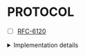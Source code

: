 # PROTOCOL

- [ ] [RFC-6120](https://datatracker.ietf.org/doc/rfc6120/)
<details>
<summary>
Implementation details
</summary>

```
C: = a client
E: = any XMPP entity
I: = an initiating entity
P: = a peer server
R: = a receiving entity
S: = a server
S1: = server1
S2: = server2
```

- [x] TCP Binding
- [ ] XML Streams
    - [x] Opening a Stream
    - [ ] Stream Negotiation
        - [x] Restarts
        - [x] Resending Features
        - [ ] Completion of Stream Negotiation
        - [ ] Determination of Addresses
    - [ ] Closing a Stream
    - [ ] Directionality
    - [ ] Handling of Silent Peers
        - [ ] Dead Connection
        - [ ] Broken Stream
        - [ ] Idle Peer
        - [ ] Use of Checking Methods
    - [ ] Stream Attributes
        - [ ] from
        - [x] to
        - [x] id
        - [ ] xml:lang
        - [x] version
    - [ ] XML Namespaces
        - [ ] Stream Namespace
        - [ ] Content Namespace
        - [ ] XMPP Content Namespaces
        - [ ] Other Namespaces
        - [ ] Namespace Declarations and Prefixes
    - [ ] Stream Errors
        - [x] Rules
            - [x]  Stream Errors Are Unrecoverable
            - [x]  Stream Errors Can Occur During Setup
            - [x]  Stream Errors When the Host Is Unspecified or Unknown
            - [x]  Where Stream Errors Are Sent
        - [x] Syntax
        - [ ] Stream Error Conditions
            - [ ] bad-format -> not applied
            - [x] bad-namespace-prefix
            - [ ] conflict
            - [ ] connection-timeout
            - [ ] host-gone
            - [x] host-unknown
            - [ ] improper-addressing
            - [ ] internal-server-error
            - [ ] invalid-from
            - [x] invalid-namespace
            - [ ] invalid-xml
            - [x] not-authorized
            - [ ] not-well-formed
            - [ ] policy-violation
            - [ ] remote-connection-failed
            - [ ] reset
            - [ ] resource-constraint
            - [ ] restricted-xml
            - [ ] see-other-host
            - [ ] system-shutdown
            - [ ] undefined-condition
            - [x] unsupported-encoding
            - [ ] unsupported-feature
            - [ ] unsupported-stanza-type
            - [ ] unsupported-version
    - [ ] Application-Specific Conditions
    - [ ] Simplified Stream Examples

   > 5.  STARTTLS Negotiation  . . . . . . . . . . . . . . . . . . . .  69
   >   5.1.   Fundamentals . . . . . . . . . . . . . . . . . . . . . .  69
   >   5.2.   Support  . . . . . . . . . . . . . . . . . . . . . . . .  70
   >   5.3.   Stream Negotiation Rules . . . . . . . . . . . . . . . .  70
   >     5.3.1.   Mandatory-to-Negotiate . . . . . . . . . . . . . . .  70
   >     5.3.2.   Restart  . . . . . . . . . . . . . . . . . . . . . .  70
   >     5.3.3.   Data Formatting  . . . . . . . . . . . . . . . . . .  70
   >     5.3.4.   Order of TLS and SASL Negotiations . . . . . . . . .  71
   >     5.3.5.   TLS Renegotiation  . . . . . . . . . . . . . . . . .  71
   >     5.3.6.   TLS Extensions . . . . . . . . . . . . . . . . . . .  72
   >   5.4.   Process  . . . . . . . . . . . . . . . . . . . . . . . .  72
   >     5.4.1.   Exchange of Stream Headers and Stream Features . . .  72
   >     5.4.2.   Initiation of STARTTLS Negotiation . . . . . . . . .  73
   >       5.4.2.1.  STARTTLS Command  . . . . . . . . . . . . . . . .  73
   >       5.4.2.2.  Failure Case  . . . . . . . . . . . . . . . . . .  73
   >       5.4.2.3.  Proceed Case  . . . . . . . . . . . . . . . . . .  74
   >     5.4.3.   TLS Negotiation  . . . . . . . . . . . . . . . . . .  74
   >       5.4.3.1.  Rules . . . . . . . . . . . . . . . . . . . . . .  74
   >       5.4.3.2.  TLS Failure . . . . . . . . . . . . . . . . . . .  75
   >       5.4.3.3.  TLS Success . . . . . . . . . . . . . . . . . . .  76
   > 6.  SASL Negotiation  . . . . . . . . . . . . . . . . . . . . . .  77
   >   6.1.   Fundamentals . . . . . . . . . . . . . . . . . . . . . .  77
   >   6.2.   Support  . . . . . . . . . . . . . . . . . . . . . . . .  77
   >   6.3.   Stream Negotiation Rules . . . . . . . . . . . . . . . .  77
   >     6.3.1.   Mandatory-to-Negotiate . . . . . . . . . . . . . . .  77
   >     6.3.2.   Restart  . . . . . . . . . . . . . . . . . . . . . .  78
   >     6.3.3.   Mechanism Preferences  . . . . . . . . . . . . . . .  78
   >     6.3.4.   Mechanism Offers . . . . . . . . . . . . . . . . . .  78
   >     6.3.5.   Data Formatting  . . . . . . . . . . . . . . . . . .  79
   >     6.3.6.   Security Layers  . . . . . . . . . . . . . . . . . .  80
   >     6.3.7.   Simple User Name . . . . . . . . . . . . . . . . . .  80
   >     6.3.8.   Authorization Identity . . . . . . . . . . . . . . .  80
   >     6.3.9.   Realms . . . . . . . . . . . . . . . . . . . . . . .  81
   >     6.3.10.  Round Trips  . . . . . . . . . . . . . . . . . . . .  81
   >   6.4.   Process  . . . . . . . . . . . . . . . . . . . . . . . .  82
   >     6.4.1.   Exchange of Stream Headers and Stream Features . . .  82
   >     6.4.2.   Initiation . . . . . . . . . . . . . . . . . . . . .  83
   >     6.4.3.   Challenge-Response Sequence  . . . . . . . . . . . .  84
   >     6.4.4.   Abort  . . . . . . . . . . . . . . . . . . . . . . .  84
   >     6.4.5.   SASL Failure . . . . . . . . . . . . . . . . . . . .  85
   >     6.4.6.   SASL Success . . . . . . . . . . . . . . . . . . . .  86
   >   6.5.   SASL Errors  . . . . . . . . . . . . . . . . . . . . . .  87
   >     6.5.1.   aborted  . . . . . . . . . . . . . . . . . . . . . .  88
   >     6.5.2.   account-disabled . . . . . . . . . . . . . . . . . .  88
   >     6.5.3.   credentials-expired  . . . . . . . . . . . . . . . .  88
   >     6.5.4.   encryption-required  . . . . . . . . . . . . . . . .  89
   >     6.5.5.   incorrect-encoding . . . . . . . . . . . . . . . . .  89
   >     6.5.6.   invalid-authzid  . . . . . . . . . . . . . . . . . .  89
   >     6.5.7.   invalid-mechanism  . . . . . . . . . . . . . . . . .  90
   >     6.5.8.   malformed-request  . . . . . . . . . . . . . . . . .  90
   >     6.5.9.   mechanism-too-weak . . . . . . . . . . . . . . . . .  90
   >     6.5.10.  not-authorized . . . . . . . . . . . . . . . . . . .  91
   >     6.5.11.  temporary-auth-failure . . . . . . . . . . . . . . .  91
   >   6.6.   SASL Definition  . . . . . . . . . . . . . . . . . . . .  91
   > 7.  Resource Binding  . . . . . . . . . . . . . . . . . . . . . .  92
   >   7.1.   Fundamentals . . . . . . . . . . . . . . . . . . . . . .  92
   >   7.2.   Support  . . . . . . . . . . . . . . . . . . . . . . . .  93
   >   7.3.   Stream Negotiation Rules . . . . . . . . . . . . . . . .  93
   >     7.3.1.   Mandatory-to-Negotiate . . . . . . . . . . . . . . .  93
   >     7.3.2.   Restart  . . . . . . . . . . . . . . . . . . . . . .  93
   >   7.4.   Advertising Support  . . . . . . . . . . . . . . . . . .  93
   >   7.5.   Generation of Resource Identifiers . . . . . . . . . . .  94
   >   7.6.   Server-Generated Resource Identifier . . . . . . . . . .  94
   >     7.6.1.   Success Case . . . . . . . . . . . . . . . . . . . .  94
   >     7.6.2.   Error Cases  . . . . . . . . . . . . . . . . . . . .  95
   >       7.6.2.1.  Resource Constraint . . . . . . . . . . . . . . .  95
   >       7.6.2.2.  Not Allowed . . . . . . . . . . . . . . . . . . .  96
   >   7.7.   Client-Submitted Resource Identifier . . . . . . . . . .  96
   >     7.7.1.   Success Case . . . . . . . . . . . . . . . . . . . .  96
   >     7.7.2.   Error Cases  . . . . . . . . . . . . . . . . . . . .  97
   >       7.7.2.1.  Bad Request . . . . . . . . . . . . . . . . . . .  97
   >       7.7.2.2.  Conflict  . . . . . . . . . . . . . . . . . . . .  97
   >     7.7.3.   Retries  . . . . . . . . . . . . . . . . . . . . . .  99
   > 8.  XML Stanzas . . . . . . . . . . . . . . . . . . . . . . . . .  99
   >   8.1.   Common Attributes  . . . . . . . . . . . . . . . . . . . 100
   >     8.1.1.   to . . . . . . . . . . . . . . . . . . . . . . . . . 100
   >       8.1.1.1.  Client-to-Server Streams  . . . . . . . . . . . . 100
   >       8.1.1.2.  Server-to-Server Streams  . . . . . . . . . . . . 101
   >     8.1.2.   from . . . . . . . . . . . . . . . . . . . . . . . . 101
   >       8.1.2.1.  Client-to-Server Streams  . . . . . . . . . . . . 101
   >       8.1.2.2.  Server-to-Server Streams  . . . . . . . . . . . . 102
   >     8.1.3.   id . . . . . . . . . . . . . . . . . . . . . . . . . 103
   >     8.1.4.   type . . . . . . . . . . . . . . . . . . . . . . . . 103
   >     8.1.5.   xml:lang . . . . . . . . . . . . . . . . . . . . . . 103
   >   8.2.   Basic Semantics  . . . . . . . . . . . . . . . . . . . . 105
   >     8.2.1.   Message Semantics  . . . . . . . . . . . . . . . . . 105
   >     8.2.2.   Presence Semantics . . . . . . . . . . . . . . . . . 105
   >     8.2.3.   IQ Semantics . . . . . . . . . . . . . . . . . . . . 105
   >   8.3.   Stanza Errors  . . . . . . . . . . . . . . . . . . . . . 107
   >     8.3.1.   Rules  . . . . . . . . . . . . . . . . . . . . . . . 108
   >     8.3.2.   Syntax . . . . . . . . . . . . . . . . . . . . . . . 109
   >     8.3.3.   Defined Conditions . . . . . . . . . . . . . . . . . 110
   >       8.3.3.1.  bad-request . . . . . . . . . . . . . . . . . . . 110
   >       8.3.3.2.  conflict  . . . . . . . . . . . . . . . . . . . . 111
   >       8.3.3.3.  feature-not-implemented . . . . . . . . . . . . . 111
   >       8.3.3.4.  forbidden . . . . . . . . . . . . . . . . . . . . 112
   >       8.3.3.5.  gone  . . . . . . . . . . . . . . . . . . . . . . 113
   >       8.3.3.6.  internal-server-error . . . . . . . . . . . . . . 113
   >       8.3.3.7.  item-not-found  . . . . . . . . . . . . . . . . . 114
   >       8.3.3.8.  jid-malformed . . . . . . . . . . . . . . . . . . 114
   >       8.3.3.9.  not-acceptable  . . . . . . . . . . . . . . . . . 115
   >       8.3.3.10. not-allowed . . . . . . . . . . . . . . . . . . . 116
   >       8.3.3.11. not-authorized  . . . . . . . . . . . . . . . . . 116
   >       8.3.3.12. policy-violation  . . . . . . . . . . . . . . . . 117
   >       8.3.3.13. recipient-unavailable . . . . . . . . . . . . . . 117
   >       8.3.3.14. redirect  . . . . . . . . . . . . . . . . . . . . 118
   >       8.3.3.15. registration-required . . . . . . . . . . . . . . 119
   >       8.3.3.16. remote-server-not-found . . . . . . . . . . . . . 119
   >       8.3.3.17. remote-server-timeout . . . . . . . . . . . . . . 120
   >       8.3.3.18. resource-constraint . . . . . . . . . . . . . . . 121
   >       8.3.3.19. service-unavailable . . . . . . . . . . . . . . . 121
   >       8.3.3.20. subscription-required . . . . . . . . . . . . . . 122
   >       8.3.3.21. undefined-condition . . . . . . . . . . . . . . . 123
   >       8.3.3.22. unexpected-request  . . . . . . . . . . . . . . . 123
   >     8.3.4.   Application-Specific Conditions  . . . . . . . . . . 124
   >   8.4.   Extended Content . . . . . . . . . . . . . . . . . . . . 125
   > 9.  Detailed Examples . . . . . . . . . . . . . . . . . . . . . . 128
   >   9.1.   Client-to-Server Examples  . . . . . . . . . . . . . . . 128
   >     9.1.1.   TLS  . . . . . . . . . . . . . . . . . . . . . . . . 128
   >     9.1.2.   SASL . . . . . . . . . . . . . . . . . . . . . . . . 130
   >     9.1.3.   Resource Binding . . . . . . . . . . . . . . . . . . 132
   >     9.1.4.   Stanza Exchange  . . . . . . . . . . . . . . . . . . 133
   >     9.1.5.   Close  . . . . . . . . . . . . . . . . . . . . . . . 134
   >   9.2.   Server-to-Server Examples  . . . . . . . . . . . . . . . 134
   >     9.2.1.   TLS  . . . . . . . . . . . . . . . . . . . . . . . . 134
   >     9.2.2.   SASL . . . . . . . . . . . . . . . . . . . . . . . . 136
   >     9.2.3.   Stanza Exchange  . . . . . . . . . . . . . . . . . . 137
   >     9.2.4.   Close  . . . . . . . . . . . . . . . . . . . . . . . 137
   > 10. Server Rules for Processing XML Stanzas . . . . . . . . . . . 138
   >   10.1.  In-Order Processing  . . . . . . . . . . . . . . . . . . 138
   >   10.2.  General Considerations . . . . . . . . . . . . . . . . . 140
   >   10.3.  No 'to' Address  . . . . . . . . . . . . . . . . . . . . 141
   >     10.3.1.  Message  . . . . . . . . . . . . . . . . . . . . . . 141
   >     10.3.2.  Presence . . . . . . . . . . . . . . . . . . . . . . 141
   >     10.3.3.  IQ . . . . . . . . . . . . . . . . . . . . . . . . . 141
   >   10.4.  Remote Domain  . . . . . . . . . . . . . . . . . . . . . 142
   >     10.4.1.  Existing Stream  . . . . . . . . . . . . . . . . . . 142
   >     10.4.2.  No Existing Stream . . . . . . . . . . . . . . . . . 142
   >     10.4.3.  Error Handling . . . . . . . . . . . . . . . . . . . 143
   >   10.5.  Local Domain . . . . . . . . . . . . . . . . . . . . . . 143
   >     10.5.1.  domainpart . . . . . . . . . . . . . . . . . . . . . 143
   >     10.5.2.  domainpart/resourcepart  . . . . . . . . . . . . . . 143
   >     10.5.3.  localpart@domainpart . . . . . . . . . . . . . . . . 143
   >       10.5.3.1. No Such User  . . . . . . . . . . . . . . . . . . 144
   >       10.5.3.2. User Exists . . . . . . . . . . . . . . . . . . . 144
   >     10.5.4.  localpart@domainpart/resourcepart  . . . . . . . . . 144
   > 11. XML Usage . . . . . . . . . . . . . . . . . . . . . . . . . . 145
   >   11.1.  XML Restrictions . . . . . . . . . . . . . . . . . . . . 145
   >   11.2.  XML Namespace Names and Prefixes . . . . . . . . . . . . 146
   >   11.3.  Well-Formedness  . . . . . . . . . . . . . . . . . . . . 146
   >   11.4.  Validation . . . . . . . . . . . . . . . . . . . . . . . 147
   >   11.5.  Inclusion of XML Declaration . . . . . . . . . . . . . . 147
   >   11.6.  Character Encoding . . . . . . . . . . . . . . . . . . . 147
   >   11.7.  Whitespace . . . . . . . . . . . . . . . . . . . . . . . 148
   >   11.8.  XML Versions . . . . . . . . . . . . . . . . . . . . . . 148
   > 12. Internationalization Considerations . . . . . . . . . . . . . 148
   > 13. Security Considerations . . . . . . . . . . . . . . . . . . . 148
   >   13.1.  Fundamentals . . . . . . . . . . . . . . . . . . . . . . 148
   >   13.2.  Threat Model . . . . . . . . . . . . . . . . . . . . . . 149
   >   13.3.  Order of Layers  . . . . . . . . . . . . . . . . . . . . 150
   >   13.4.  Confidentiality and Integrity  . . . . . . . . . . . . . 150
   >   13.5.  Peer Entity Authentication . . . . . . . . . . . . . . . 151
   >   13.6.  Strong Security  . . . . . . . . . . . . . . . . . . . . 151
   >   13.7.  Certificates . . . . . . . . . . . . . . . . . . . . . . 152
   >     13.7.1.  Certificate Generation . . . . . . . . . . . . . . . 152
   >       13.7.1.1. General Considerations  . . . . . . . . . . . . . 152
   >       13.7.1.2. Server Certificates . . . . . . . . . . . . . . . 153
   >       13.7.1.3. Client Certificates . . . . . . . . . . . . . . . 156
   >       13.7.1.4. XmppAddr Identifier Type  . . . . . . . . . . . . 156
   >     13.7.2.  Certificate Validation . . . . . . . . . . . . . . . 157
   >       13.7.2.1. Server Certificates . . . . . . . . . . . . . . . 158
   >       13.7.2.2. Client Certificates . . . . . . . . . . . . . . . 158
   >       13.7.2.3. Checking of Certificates in Long-Lived Streams  . 160
   >       13.7.2.4. Use of Certificates in XMPP Extensions  . . . . . 160
   >   13.8.  Mandatory-to-Implement TLS and SASL Technologies . . . . 160
   >     13.8.1.  For Authentication Only  . . . . . . . . . . . . . . 161
   >     13.8.2.  For Confidentiality Only . . . . . . . . . . . . . . 161
   >     13.8.3.  For Confidentiality and Authentication with
   >              Passwords  . . . . . . . . . . . . . . . . . . . . . 162
   >     13.8.4.  For Confidentiality and Authentication without
   >              Passwords  . . . . . . . . . . . . . . . . . . . . . 163
   >   13.9.  Technology Reuse . . . . . . . . . . . . . . . . . . . . 163
   >     13.9.1.  Use of Base 64 in SASL . . . . . . . . . . . . . . . 163
   >     13.9.2.  Use of DNS . . . . . . . . . . . . . . . . . . . . . 163
   >     13.9.3.  Use of Hash Functions  . . . . . . . . . . . . . . . 164
   >     13.9.4.  Use of SASL  . . . . . . . . . . . . . . . . . . . . 164
   >     13.9.5.  Use of TLS . . . . . . . . . . . . . . . . . . . . . 165
   >     13.9.6.  Use of UTF-8 . . . . . . . . . . . . . . . . . . . . 165
   >     13.9.7.  Use of XML . . . . . . . . . . . . . . . . . . . . . 166
   >   13.10. Information Leaks  . . . . . . . . . . . . . . . . . . . 166
   >     13.10.1. IP Addresses . . . . . . . . . . . . . . . . . . . . 166
   >     13.10.2. Presence Information . . . . . . . . . . . . . . . . 166
   >   13.11. Directory Harvesting . . . . . . . . . . . . . . . . . . 166
   >   13.12. Denial of Service  . . . . . . . . . . . . . . . . . . . 167
   >   13.13. Firewalls  . . . . . . . . . . . . . . . . . . . . . . . 169
   >   13.14. Interdomain Federation . . . . . . . . . . . . . . . . . 169
   >   13.15. Non-Repudiation  . . . . . . . . . . . . . . . . . . . . 169
   > 14. IANA Considerations . . . . . . . . . . . . . . . . . . . . . 170
   >   14.1.  XML Namespace Name for TLS Data  . . . . . . . . . . . . 170
   >   14.2.  XML Namespace Name for SASL Data . . . . . . . . . . . . 170
   >   14.3.  XML Namespace Name for Stream Errors . . . . . . . . . . 170
   >   14.4.  XML Namespace Name for Resource Binding  . . . . . . . . 171
   >   14.5.  XML Namespace Name for Stanza Errors . . . . . . . . . . 171
   >   14.6.  GSSAPI Service Name  . . . . . . . . . . . . . . . . . . 171
   >   14.7.  Port Numbers and Service Names . . . . . . . . . . . . . 171
   > 15. Conformance Requirements  . . . . . . . . . . . . . . . . . . 172
   > 16. References  . . . . . . . . . . . . . . . . . . . . . . . . . 181
   >   16.1.  Normative References . . . . . . . . . . . . . . . . . . 181
   >   16.2.  Informative References . . . . . . . . . . . . . . . . . 184
   > Appendix A.  XML Schemas  . . . . . . . . . . . . . . . . . . . . 190
   >   A.1.   Stream Namespace . . . . . . . . . . . . . . . . . . . . 190
   >   A.2.   Stream Error Namespace . . . . . . . . . . . . . . . . . 192
   >   A.3.   STARTTLS Namespace . . . . . . . . . . . . . . . . . . . 193
   >   A.4.   SASL Namespace . . . . . . . . . . . . . . . . . . . . . 194
   >   A.5.   Client Namespace . . . . . . . . . . . . . . . . . . . . 196
   >   A.6.   Server Namespace . . . . . . . . . . . . . . . . . . . . 201
   >   A.7.   Resource Binding Namespace . . . . . . . . . . . . . . . 206
   >   A.8.   Stanza Error Namespace . . . . . . . . . . . . . . . . . 206
   > Appendix B.  Contact Addresses  . . . . . . . . . . . . . . . . . 208
   > Appendix C.  Account Provisioning . . . . . . . . . . . . . . . . 208
   > Appendix D.  Differences from RFC 3920  . . . . . . . . . . . . . 208
   > Appendix E.  Acknowledgements . . . . . . . . . . . . . . . . . . 210

</details>

